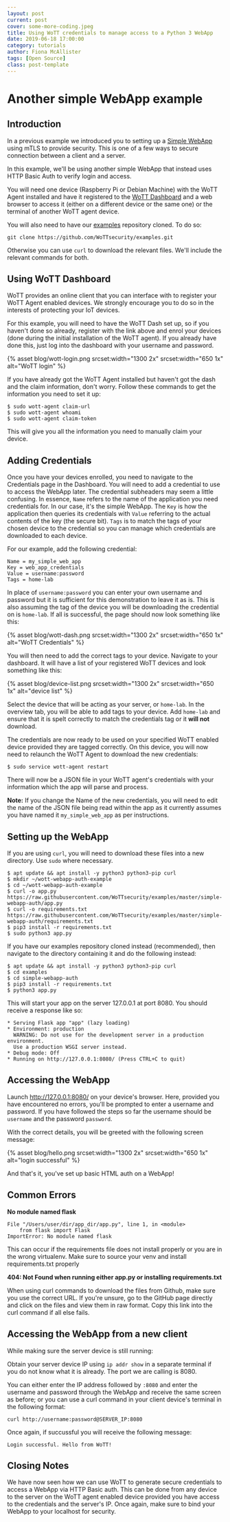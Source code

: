 ```yaml
---
layout: post
current: post
cover: some-more-coding.jpeg
title: Using WoTT credentials to manage access to a Python 3 WebApp
date: 2019-06-18 17:00:00
category: tutorials
author: Fiona McAllister
tags: [Open Source]
class: post-template
---
```


# Another simple WebApp example

## Introduction

In a previous example we introduced you to setting up a [Simple WebApp]({{site.url}}/blog/tutorials/2019/06/16/simple-webapp) using mTLS to provide security. This is one of a few ways to secure connection between a client and a server.

In this example, we'll be using another simple WebApp that instead uses HTTP Basic Auth to verify login and access.

You will need one device (Raspberry Pi or Debian Machine) with the WoTT Agent installed and have it registered to the [WoTT Dashboard](https://dash.wott.io) and a web browser to access it (either on a different device or the same one) or the terminal of another WoTT agent device.

You will also need to have our [examples](https://github.com/WoTTsecurity/examples) repository cloned. To do so:

```
git clone https://github.com/WoTTsecurity/examples.git
```
Otherwise you can use `curl` to download the relevant files. We'll include the relevant commands for both.

## Using WoTT Dashboard

WoTT provides an online client that you can interface with to register your WoTT Agent enabled devices. We strongly encourage you to do so in the interests of protecting your IoT devices. 

For this example, you will need to have the WoTT Dash set up, so if you haven't done so already, register with the link above and enrol your devices (done during the initial installation of the WoTT agent). If you already have done this, just log into the dashboard with your username and password.

{% asset blog/wott-login.png srcset:width="1300 2x" srcset:width="650 1x" alt="WoTT login" %}

If you have already got the WoTT Agent installed but haven't got the dash and the claim information, don't worry. Follow these commands to get the information you need to set it up:

```
$ sudo wott-agent claim-url
$ sudo wott-agent whoami
$ sudo wott-agent claim-token
```

This will give you all the information you need to manually claim your device.

## Adding Credentials

Once you have your devices enrolled, you need to navigate to the Credentials page in the Dashboard. You will need to add a credential to use to access the WebApp later. 
The credential subheaders may seem a little confusing. In essence, `Name` refers to the name of the application you need credentials for. In our case, it's the simple WebApp. The `Key` is how the application then queries its credentials with `Value` referring to the actual contents of the key (the secure bit). `Tags` is to match the tags of your chosen device to the credential so you can manage which credentials are downloaded to each device.

For our example, add the following credential:

```
Name = my_simple_web_app
Key = web_app_credentials
Value = username:password
Tags = home-lab
```

In place of `username:password` you can enter your own username and password but it is sufficient for this demonstration to leave it as is. This is also assuming the tag of the device you will be downloading the credential on is `home-lab`. If all is successful, the page should now look something like this:

{% asset blog/wott-dash.png srcset:width="1300 2x" srcset:width="650 1x" alt="WoTT Credentials" %}

You will then need to add the correct tags to your device. Navigate to your dashboard. It will have a list of your registered WoTT devices and look something like this:

{% asset blog/device-list.png srcset:width="1300 2x" srcset:width="650 1x" alt="device list" %}

Select the device that will be acting as your server, or `home-lab`. In the overview tab, you will be able to add tags to your device. Add `home-lab` and ensure that it is spelt correctly to match the credentials tag or it **will not** download.

The credentials are now ready to be used on your specified WoTT enabled device provided they are tagged correctly. On this device, you will now need to relaunch the WoTT Agent to download the new credentials:

``` 
$ sudo service wott-agent restart
```
There will now be a JSON file in your WoTT agent's credentials with your information which the app will parse and process. 

**Note:** If you change the Name of the new credentials, you will need to edit the name of the JSON file being read within the app as it currently assumes you have named it `my_simple_web_app` as per instructions.


## Setting up the WebApp

If you are using `curl`, you will need to download these files into a new directory. Use `sudo` where necessary. 

```
$ apt update && apt install -y python3 python3-pip curl
$ mkdir ~/wott-webapp-auth-example
$ cd ~/wott-webapp-auth-example
$ curl -o app.py https://raw.githubusercontent.com/WoTTsecurity/examples/master/simple-webapp-auth/app.py
$ curl -o requirements.txt https://raw.githubusercontent.com/WoTTsecurity/examples/master/simple-webapp-auth/requirements.txt
$ pip3 install -r requirements.txt
$ sudo python3 app.py
```

If you have our examples repository cloned instead (recommended), then navigate to the directory containing it and do the following instead:

```
$ apt update && apt install -y python3 python3-pip curl
$ cd examples
$ cd simple-webapp-auth
$ pip3 install -r requirements.txt
$ python3 app.py
```

This will start your app on the server 127.0.0.1 at port 8080. You should receive a response like so:

```
* Serving Flask app "app" (lazy loading)
* Environment: production
  WARNING: Do not use for the development server in a production environment.
  Use a production WSGI server instead.
* Debug mode: Off
* Running on http://127.0.0.1:8080/ (Press CTRL+C to quit)
```

## Accessing the WebApp

Launch http://127.0.0.1:8080/ on your device's browser. Here, provided you have encountered no errors, you'll be prompted to enter a username and password. If you have followed the steps so far the username should be `username` and the password `password`. 

With the correct details, you will be greeted with the following screen message: 

{% asset blog/hello.png srcset:width="1300 2x" srcset:width="650 1x" alt="login successful" %}

And that's it, you've set up basic HTML auth on a WebApp!


## Common Errors

**No module named flask**
```
File "/Users/user/dir/app_dir/app.py", line 1, in <module>
    from flask import Flask
ImportError: No module named flask
```

This can occur if the requirements file does not install properly or you are in the wrong virtualenv. Make sure to source your venv and install requirements.txt properly

**404: Not Found when running either app.py or installing requirements.txt**

When using curl commands to download the files from Github, make sure you use the correct URL. If you're unsure, go to the GitHub page directly and click on the files and view them in raw format. Copy this link into the curl command if all else fails.


## Accessing the WebApp from a new client

While making sure the server device is still running:

Obtain your server device IP using `ip addr show` in a separate terminal if you do not know what it is already. The port we are calling is 8080. 

You can either enter the IP address followed by `:8080` and enter the username and password through the WebApp and receive the same screen as before; or you can use a curl command in your client device's terminal in the following format:

```
curl http://username:password@SERVER_IP:8080
```
Once again, if succussful you will receive the following message:

```
Login successful. Hello from WoTT!
```

## Closing Notes

We have now seen how we can use WoTT to generate secure credentials to access a WebApp via HTTP Basic auth. This can be done from any device to the server on the WoTT agent enabled device provided you have access to the credentials and the server's IP. Once again, make sure to bind your WebApp to your localhost for security.

